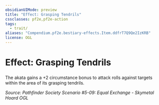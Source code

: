 ```yaml
---
obsidianUIMode: preview
title: "Effect: Grasping Tendrils"
cssclasses: pf2e,pf2e-action
tags:
  - trait/
aliases: "Compendium.pf2e.bestiary-effects.Item.ddfrT7Q9Qe2IzKRB"
license: OGL
---
```

# Effect: Grasping Tendrils

### 






The akata gains a +2 circumstance bonus to attack rolls against targets within the area of its grasping tendrils.

*Source: Pathfinder Society Scenario #5-09: Equal Exchange - Skymetal Hoard*
*OGL*